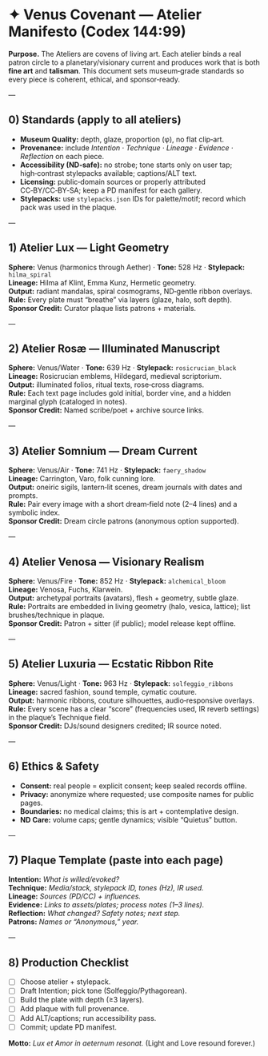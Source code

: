 # ✦ Venus Covenant — Atelier Manifesto (Codex 144:99)

**Purpose.** The Ateliers are covens of living art. Each atelier binds a real patron circle to a planetary/visionary current and produces work that is both **fine art** and **talisman**. This document sets museum‑grade standards so every piece is coherent, ethical, and sponsor‑ready.

—

## 0) Standards (apply to all ateliers)
- **Museum Quality:** depth, glaze, proportion (φ), no flat clip‑art.
- **Provenance:** include _Intention · Technique · Lineage · Evidence · Reflection_ on each piece.
- **Accessibility (ND‑safe):** no strobe; tone starts only on user tap; high‑contrast stylepacks available; captions/ALT text.
- **Licensing:** public‑domain sources or properly attributed CC‑BY/CC‑BY‑SA; keep a PD manifest for each gallery.
- **Stylepacks:** use `stylepacks.json` IDs for palette/motif; record which pack was used in the plaque.

—

## 1) Atelier Lux — Light Geometry
**Sphere:** Venus (harmonics through Aether) · **Tone:** 528 Hz · **Stylepack:** `hilma_spiral`  
**Lineage:** Hilma af Klint, Emma Kunz, Hermetic geometry.  
**Output:** radiant mandalas, spiral cosmograms, ND‑gentle ribbon overlays.  
**Rule:** Every plate must “breathe” via layers (glaze, halo, soft depth).  
**Sponsor Credit:** Curator plaque lists patrons + materials.

—

## 2) Atelier Rosæ — Illuminated Manuscript
**Sphere:** Venus/Water · **Tone:** 639 Hz · **Stylepack:** `rosicrucian_black`  
**Lineage:** Rosicrucian emblems, Hildegard, medieval scriptorium.  
**Output:** illuminated folios, ritual texts, rose‑cross diagrams.  
**Rule:** Each text page includes gold initial, border vine, and a hidden marginal glyph (cataloged in notes).  
**Sponsor Credit:** Named scribe/poet + archive source links.

—

## 3) Atelier Somnium — Dream Current
**Sphere:** Venus/Air · **Tone:** 741 Hz · **Stylepack:** `faery_shadow`  
**Lineage:** Carrington, Varo, folk cunning lore.  
**Output:** oneiric sigils, lantern‑lit scenes, dream journals with dates and prompts.  
**Rule:** Pair every image with a short dream‑field note (2–4 lines) and a symbolic index.  
**Sponsor Credit:** Dream circle patrons (anonymous option supported).

—

## 4) Atelier Venosa — Visionary Realism
**Sphere:** Venus/Fire · **Tone:** 852 Hz · **Stylepack:** `alchemical_bloom`  
**Lineage:** Venosa, Fuchs, Klarwein.  
**Output:** archetypal portraits (avatars), flesh + geometry, subtle glaze.  
**Rule:** Portraits are embedded in living geometry (halo, vesica, lattice); list brushes/technique in plaque.  
**Sponsor Credit:** Patron + sitter (if public); model release kept offline.

—

## 5) Atelier Luxuria — Ecstatic Ribbon Rite
**Sphere:** Venus/Light · **Tone:** 963 Hz · **Stylepack:** `solfeggio_ribbons`  
**Lineage:** sacred fashion, sound temple, cymatic couture.  
**Output:** harmonic ribbons, couture silhouettes, audio‑responsive overlays.  
**Rule:** Every scene has a clear “score” (frequencies used, IR reverb settings) in the plaque’s Technique field.  
**Sponsor Credit:** DJs/sound designers credited; IR source noted.

—

## 6) Ethics & Safety
- **Consent:** real people = explicit consent; keep sealed records offline.
- **Privacy:** anonymize where requested; use composite names for public pages.
- **Boundaries:** no medical claims; this is art + contemplative design.
- **ND Care:** volume caps; gentle dynamics; visible “Quietus” button.

—

## 7) Plaque Template (paste into each page)
**Intention:** _What is willed/evoked?_  
**Technique:** _Media/stack, stylepack ID, tones (Hz), IR used._  
**Lineage:** _Sources (PD/CC) + influences._  
**Evidence:** _Links to assets/plates; process notes (1–3 lines)._  
**Reflection:** _What changed? Safety notes; next step._  
**Patrons:** _Names or “Anonymous,” year._

—

## 8) Production Checklist
- [ ] Choose atelier + stylepack.
- [ ] Draft Intention; pick tone (Solfeggio/Pythagorean).
- [ ] Build the plate with depth (≥3 layers).
- [ ] Add plaque with full provenance.
- [ ] Add ALT/captions; run accessibility pass.
- [ ] Commit; update PD manifest.

**Motto:** _Lux et Amor in aeternum resonat._  (Light and Love resound forever.)